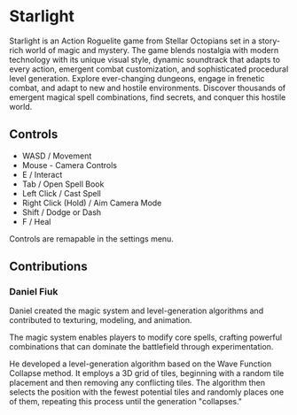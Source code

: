 # Starlight
Starlight is an Action Roguelite game from Stellar Octopians set in a story-rich world of magic and mystery. The game blends nostalgia with modern technology with its unique visual style, dynamic soundtrack that adapts to every action, emergent combat customization, and sophisticated procedural level generation. Explore ever-changing dungeons, engage in frenetic combat, and adapt to new and hostile environments. Discover thousands of emergent magical spell combinations, find secrets, and conquer this hostile world.

## Controls
- WASD / Movement
- Mouse - Camera Controls
- E / Interact
- Tab / Open Spell Book
- Left Click / Cast Spell 
- Right Click (Hold) / Aim Camera Mode
- Shift / Dodge or Dash
- F / Heal

Controls are remapable in the settings menu.

## Contributions
### Daniel Fiuk
Daniel created the magic system and level-generation algorithms and contributed to texturing, modeling, and animation.

The magic system enables players to modify core spells, crafting powerful combinations that can dominate the battlefield through experimentation.

He developed a level-generation algorithm based on the Wave Function Collapse method. It employs a 3D grid of tiles, beginning with a random tile placement and then removing any conflicting tiles. The algorithm then selects the position with the fewest potential tiles and randomly places one of them, repeating this process until the generation "collapses."
